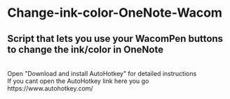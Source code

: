 # Change-ink-color-OneNote-Wacom
## Script that lets you use your WacomPen buttons to change the ink/color in OneNote
<br>
Open "Download and install AutoHotkey" for detailed instructions
<br>
If you cant open the AutoHotkey link here you go https://www.autohotkey.com/
